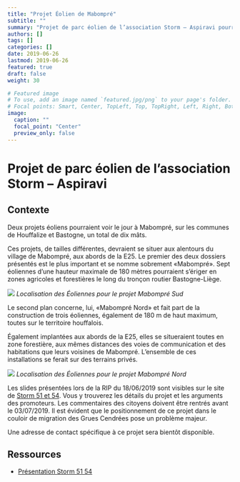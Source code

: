 ```yaml
---
title: "Projet Éolien de Mabompré"
subtitle: ""
summary: "Projet de parc éolien de l’association Storm – Aspiravi pourrait voir le jour à Mabompré, sur les communes de Houffalize et Bastogne, un total de dix mâts. Ces projets, de tailles différentes, devraient se situer aux alentours du village de Mabompré, aux abords de la E25. Le premier des deux dossiers présentés est le plus important et se nomme «Mabompré». Sept éoliennes d’une hauteur maximale de 180 mètres pourraient s’ériger en zones agricoles et forestières le long du tronçon routier Bastogne-Liège."
authors: []
tags: []
categories: []
date: 2019-06-26
lastmod: 2019-06-26
featured: true
draft: false
weight: 30

# Featured image
# To use, add an image named `featured.jpg/png` to your page's folder.
# Focal points: Smart, Center, TopLeft, Top, TopRight, Left, Right, BottomLeft, Bottom, BottomRight.
image:
  caption: ""
  focal_point: "Center"
  preview_only: false
---
```


# Projet de parc éolien de l’association Storm – Aspiravi

## Contexte

Deux projets éoliens pourraient voir le jour à Mabompré, sur les communes de Houffalize et Bastogne, un total de dix mâts.

Ces projets, de tailles différentes, devraient se situer aux alentours du village de Mabompré, aux abords de la E25. Le premier des deux dossiers présentés est le plus important et se nomme sobrement «Mabompré». Sept éoliennes d’une hauteur maximale de 180 mètres pourraient s’ériger en zones agricoles et forestières le long du tronçon routier Bastogne-Liège.

![](/img/eolien/projet_de_mabompre/mabompre_sud.png)
*Localisation des Éoliennes pour le projet Mabompré Sud*

Le second plan concerne, lui, «Mabompré Nord» et fait part de la construction de trois éoliennes, également de 180 m de haut maximum, toutes sur le territoire houffalois.

Également implantées aux abords de la E25, elles se situeraient toutes en zone forestière, aux mêmes distances des voies de communication et des habitations que leurs voisines de Mabompré. L’ensemble de ces installations se ferait sur des terrains privés.

![](/img/eolien/projet_de_mabompre/mabompre_nord.png)
*Localisation des Éoliennes pour le projet Mabompré Nord*

Les slides présentées lors de la RIP du 18/06/2019 sont visibles sur le site de [Storm 51 et 54](https://www.storm.be/sites/default/files/images/presentation_rip_houffalize_storm-aspiravi_20190618_0.pdf). Vous y trouverez les détails du projet et les arguments des promoteurs. Les commentaires des citoyens doivent être rentrés avant le 03/07/2019. Il est évident que le positionnement de ce projet dans le couloir de migration des Grues Cendrées pose un problème majeur.

Une adresse de contact spécifique à ce projet sera bientôt disponible.

## Ressources

* [Présentation Storm 51 54](https://www.storm.be/sites/default/files/images/presentation_rip_houffalize_storm-aspiravi_20190618_0.pdf)
